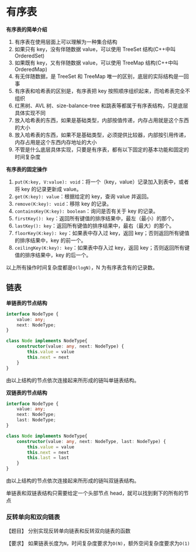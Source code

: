 # 有序表

**有序表的简单介绍**

1. 有序表在使用层面上可以理解为一种集合结构
2. 如果只有 key，没有伴随数据 value，可以使用 TreeSet 结构(C++中叫 OrderedSet)
3. 如果既有 key，又有伴随数据 value，可以使用 TreeMap 结构(C++中叫 OrderedMap)
4. 有无伴随数据，是 TreeSet 和 TreeMap 唯一的区别，底层的实际结构是一回事
5. 有序表和哈希表的区别是，有序表把 key 按照顺序组织起来，而哈希表完全不组织
6. 红黑树、AVL 树、size-balance-tree 和跳表等都属于有序表结构，只是底层具体实现不同
7. 放入哈希表的东西，如果是基础类型，内部按值传递，内存占用就是这个东西的大小
8. 放入哈希表的东西，如果不是基础类型，必须提供比较器，内部按引用传递，内存占用是这个东西内存地址的大小
9. 不管是什么底层具体实现，只要是有序表，都有以下固定的基本功能和固定的时间复杂度

**有序表的固定操作**

1. `put(K:key, V:value): void`：将一个（key，value）记录加入到表中，或者将 key 的记录更新成 value。
2. `get(K:key): value`：根据给定的 key，查询 value 并返回。
3. `remove(K:key): void`：移除 key 的记录。
4. `containsKey(K:key): boolean`：询问是否有关于 key 的记录。
5. `firstKey(): key`：返回所有键值的排序结果中，最左（最小）的那个。
6. `lastKey(): key`：返回所有键值的排序结果中，最右（最大）的那个。
7. `floorKey(K:key): key`：如果表中存入过 key，返回 key；否则返回所有键值的排序结果中，key 的前一个。
8. `ceilingKey(K:key): key`：如果表中存入过 key，返回 key；否则返回所有键值的排序结果中，key 的后一个。

以上所有操作时间复杂度都是`O(logN)`，N 为有序表含有的记录数。

## 链表

**单链表的节点结构**

```ts
interface NodeType {
    value: any;
    next: NodeType;
}

class Node implements NodeType{
    constructor(value: any, next: NodeType) {
        this.value = value
        this.next = next
    }
}
```

由以上结构的节点依次连接起来所形成的链叫单链表结构。

**双链表的节点结构**

```ts
interface NodeType {
    value: any;
    next: NodeType;
    last: NodeType;
}

class Node implements NodeType{
    constructor(value: any, next: NodeType, last: NodeType) {
        this.value = value
        this.next = next
        this.last = last
    }
}
```

由以上结构的节点依次连接起来所形成的链叫双链表结构。

单链表和双链表结构只需要给定一个头部节点 head，就可以找到剩下的所有的节点

### 反转单向和双向链表

【题目】 分别实现反转单向链表和反转双向链表的函数

【要求】 如果链表长度为`N`，时间复杂度要求为`O(N)`，额外空间复杂度要求为`O(1)`


